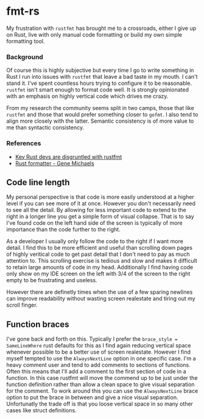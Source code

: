 # fmt-rs
My frustration with `rustfmt` has brought me to a crossroads, either I give up on Rust, live with
only manual code formatting or build my own simple formatting tool.

### Background
Of course this is highly subjective but every time I go to write something in Rust I run into 
issues with `rustfmt` that leave a bad taste in my mouth. I can't stand it. I've spent countless 
hours trying to configure it to be reasonable. `rustfmt` isn't smart enough to format code well. It 
is strongly opinionated with an emphasis on highly vertical code which drives me crazy.

From my research the community seems split in two camps, those that like `rustfmt` and those that 
would prefer something closer to `gofmt`. I also tend to align more closely with the latter. Semantic 
consistency is of more value to me than syntactic consistency.

### References
* [Key Rust devs are disgruntled with rustfmt](https://users.rust-lang.org/t/what-do-you-think-about-gofmt-vs-rustfmt/51605)
* [Rust formatter - Gene Michaels](https://github.com/andrewbaxter/genemichaels)

## Code line length
My personal perspective is that code is more easily understood at a higher level if you can see
more of it at once. However you don't necessarily need to see all the detail. By allowing for less
important code to extend to the right in a longer line you get a simple form of visual collapse.
That is to say I've found code on the left hand side of the screen is typically of more importance 
than the code further to the right.

As a developer I usually only follow the code to the right if I want more detail. I find this to be 
more efficient and useful than scrolling down pages of highly veritical code to get past detail 
that I don't need to pay as much attention to. This scrolling exercise is tedious and slow and makes 
it difficult to retain large amounts of code in my head. Additionally I find having code only show 
on my IDE screen on the left with 3/4 of the screen to the right empty to be frustrating and useless.

However there are definetly times when the use of a few sparing newlines can improve readability 
without wasting screen realestate and tiring out my scroll finger.

## Function braces
I've gone back and forth on this. Typically I prefer the `brace_style = SameLineWhere` rust defaults 
for this as I find again reducing vertical space whenever possible to be a better use of screen
realestate. However I find myself tempted to use the `AlwaysNextLine` option in one specific case. 
I'm a heavy comment user and tend to add comments to sections of functions. Often this means that 
I'll add a comment to the first section of code in a function. In this case rustfmt will move the 
commend up to be just under the function definition rather than allow a clean space to give visual 
separation for the comment. To work around this you can use the `AlwaysNextLine` brace option to put 
the brace in between and give a nice visual separation. Unfortunatly the trade off is that you loose 
vertical space in so many other cases like struct definitions.
